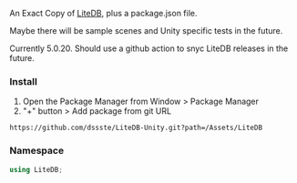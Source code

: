 An Exact Copy of [LiteDB](https://github.com/mbdavid/LiteDB), plus a package.json file.

Maybe there will be sample scenes and Unity specific tests in the future.

Currently 5.0.20. Should use a github action to snyc LiteDB releases in the future.

### Install
1. Open the Package Manager from Window > Package Manager
2. "+" button > Add package from git URL
```
https://github.com/dssste/LiteDB-Unity.git?path=/Assets/LiteDB
```

### Namespace
```cs
using LiteDB;
```
